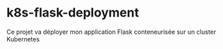 # k8s-flask-deployment
Ce projet va déployer mon application Flask conteneurisée sur un cluster Kubernetes
